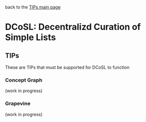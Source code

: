 back to the [TIPs main page](..)

DCoSL: Decentralizd Curation of Simple Lists
=====

## TIPs

These are TIPs that must be supported for DCoSL to function

### Concept Graph

(work in progress)

### Grapevine

(work in progress)
